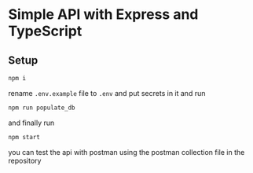 # Simple API with Express and TypeScript

## Setup
```cmd
npm i
```

rename `.env.example` file to `.env` and put secrets in it and run
```cmd
npm run populate_db
```

and finally run

```cmd
npm start
```

you can test the api with postman using the postman collection file in the repository
